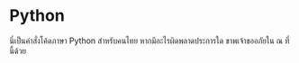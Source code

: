 # Python
นี่เป็นคำสั่งโค้ดภาษา Python สำหรับคนไทย หากมีอะไรผิดพลาดประการใด ขาพเจ้าขออภัยใน ณ ที่นี้ด้วย